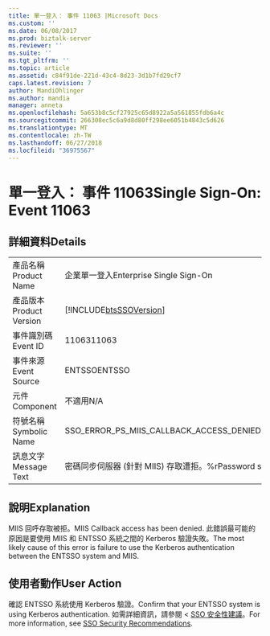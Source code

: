 ```yaml
---
title: 單一登入： 事件 11063 |Microsoft Docs
ms.custom: ''
ms.date: 06/08/2017
ms.prod: biztalk-server
ms.reviewer: ''
ms.suite: ''
ms.tgt_pltfrm: ''
ms.topic: article
ms.assetid: c84f91de-221d-43c4-8d23-3d1b7fd29cf7
caps.latest.revision: 7
author: MandiOhlinger
ms.author: mandia
manager: anneta
ms.openlocfilehash: 5a653b8c5cf27925c65d8922a5a561855fdb6a4c
ms.sourcegitcommit: 266308ec5c6a9d8d80ff298ee6051b4843c5d626
ms.translationtype: MT
ms.contentlocale: zh-TW
ms.lasthandoff: 06/27/2018
ms.locfileid: "36975567"
---
```

# <a name="single-sign-on-event-11063"></a><span data-ttu-id="4e1c2-102">單一登入： 事件 11063</span><span class="sxs-lookup"><span data-stu-id="4e1c2-102">Single Sign-On: Event 11063</span></span>
## <a name="details"></a><span data-ttu-id="4e1c2-103">詳細資料</span><span class="sxs-lookup"><span data-stu-id="4e1c2-103">Details</span></span>  
  
|                 |                                                            |
|-----------------|------------------------------------------------------------|
|  <span data-ttu-id="4e1c2-104">產品名稱</span><span class="sxs-lookup"><span data-stu-id="4e1c2-104">Product Name</span></span>   |                 <span data-ttu-id="4e1c2-105">企業單一登入</span><span class="sxs-lookup"><span data-stu-id="4e1c2-105">Enterprise Single Sign-On</span></span>                  |
| <span data-ttu-id="4e1c2-106">產品版本</span><span class="sxs-lookup"><span data-stu-id="4e1c2-106">Product Version</span></span> | [!INCLUDE[btsSSOVersion](../includes/btsssoversion-md.md)] |
|    <span data-ttu-id="4e1c2-107">事件識別碼</span><span class="sxs-lookup"><span data-stu-id="4e1c2-107">Event ID</span></span>     |                           <span data-ttu-id="4e1c2-108">11063</span><span class="sxs-lookup"><span data-stu-id="4e1c2-108">11063</span></span>                            |
|  <span data-ttu-id="4e1c2-109">事件來源</span><span class="sxs-lookup"><span data-stu-id="4e1c2-109">Event Source</span></span>   |                           <span data-ttu-id="4e1c2-110">ENTSSO</span><span class="sxs-lookup"><span data-stu-id="4e1c2-110">ENTSSO</span></span>                           |
|    <span data-ttu-id="4e1c2-111">元件</span><span class="sxs-lookup"><span data-stu-id="4e1c2-111">Component</span></span>    |                            <span data-ttu-id="4e1c2-112">不適用</span><span class="sxs-lookup"><span data-stu-id="4e1c2-112">N/A</span></span>                             |
|  <span data-ttu-id="4e1c2-113">符號名稱</span><span class="sxs-lookup"><span data-stu-id="4e1c2-113">Symbolic Name</span></span>  |          <span data-ttu-id="4e1c2-114">SSO_ERROR_PS_MIIS_CALLBACK_ACCESS_DENIED</span><span class="sxs-lookup"><span data-stu-id="4e1c2-114">SSO_ERROR_PS_MIIS_CALLBACK_ACCESS_DENIED</span></span>          |
|  <span data-ttu-id="4e1c2-115">訊息文字</span><span class="sxs-lookup"><span data-stu-id="4e1c2-115">Message Text</span></span>   |      <span data-ttu-id="4e1c2-116">密碼同步伺服器 (針對 MIIS) 存取遭拒。%r</span><span class="sxs-lookup"><span data-stu-id="4e1c2-116">Password sync server (for MIIS) access denied.%r</span></span>      |
  
## <a name="explanation"></a><span data-ttu-id="4e1c2-117">說明</span><span class="sxs-lookup"><span data-stu-id="4e1c2-117">Explanation</span></span>  
 <span data-ttu-id="4e1c2-118">MIIS 回呼存取被拒。</span><span class="sxs-lookup"><span data-stu-id="4e1c2-118">MIIS Callback access has been denied.</span></span> <span data-ttu-id="4e1c2-119">此錯誤最可能的原因是要使用 MIIS 和 ENTSSO 系統之間的 Kerberos 驗證失敗。</span><span class="sxs-lookup"><span data-stu-id="4e1c2-119">The most likely cause of this error is failure to use the Kerberos authentication between the ENTSSO system and MIIS.</span></span>  
  
## <a name="user-action"></a><span data-ttu-id="4e1c2-120">使用者動作</span><span class="sxs-lookup"><span data-stu-id="4e1c2-120">User Action</span></span>  
 <span data-ttu-id="4e1c2-121">確認 ENTSSO 系統使用 Kerberos 驗證。</span><span class="sxs-lookup"><span data-stu-id="4e1c2-121">Confirm that your ENTSSO system is using Kerberos authentication.</span></span> <span data-ttu-id="4e1c2-122">如需詳細資訊，請參閱 < [SSO 安全性建議](../core/sso-security-recommendations.md)。</span><span class="sxs-lookup"><span data-stu-id="4e1c2-122">For more information, see [SSO Security Recommendations](../core/sso-security-recommendations.md).</span></span>